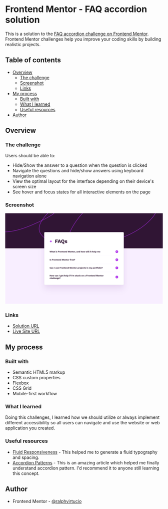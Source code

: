 # Frontend Mentor - FAQ accordion solution

This is a solution to the [FAQ accordion challenge on Frontend Mentor](https://www.frontendmentor.io/challenges/faq-accordion-wyfFdeBwBz). Frontend Mentor challenges help you improve your coding skills by building realistic projects.

## Table of contents

- [Overview](#overview)
  - [The challenge](#the-challenge)
  - [Screenshot](#screenshot)
  - [Links](#links)
- [My process](#my-process)
  - [Built with](#built-with)
  - [What I learned](#what-i-learned)
  - [Useful resources](#useful-resources)
- [Author](#author)

## Overview

### The challenge

Users should be able to:

- Hide/Show the answer to a question when the question is clicked
- Navigate the questions and hide/show answers using keyboard navigation alone
- View the optimal layout for the interface depending on their device's screen size
- See hover and focus states for all interactive elements on the page

### Screenshot

![Screenshot of the Accordion](./screenshot.png)

### Links

- [Solution URL](https://github.com/ralphvirtucio/faq-accordion)
- [Live Site URL](https://ralphvirtucio.github.io/faq-accordion/)

## My process

### Built with

- Semantic HTML5 markup
- CSS custom properties
- Flexbox
- CSS Grid
- Mobile-first workflow

### What I learned

Doing this challenges, I learned how we should utilize or always implement different accessibility so all users can navigate and use the website or web application you created.

### Useful resources

- [Fluid Responsiveness](https://utopia.fyi/) - This helped me to generate a fluid typography and spacing.
- [Accordion Patterns](https://www.w3.org/WAI/ARIA/apg/patterns/accordion/) - This is an amazing article which helped me finally understand accordion pattern. I'd recommend it to anyone still learning this concept.

## Author

- Frontend Mentor - [@ralphvirtucio](https://www.frontendmentor.io/profile/ralphvirtucio)
